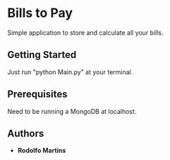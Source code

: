 # Bills to Pay

Simple application to store and calculate all your bills.

## Getting Started

Just run "python Main.py" at your terminal.

## Prerequisites

Need to be running a MongoDB at localhost.

## Authors

* **Rodolfo Martins**
